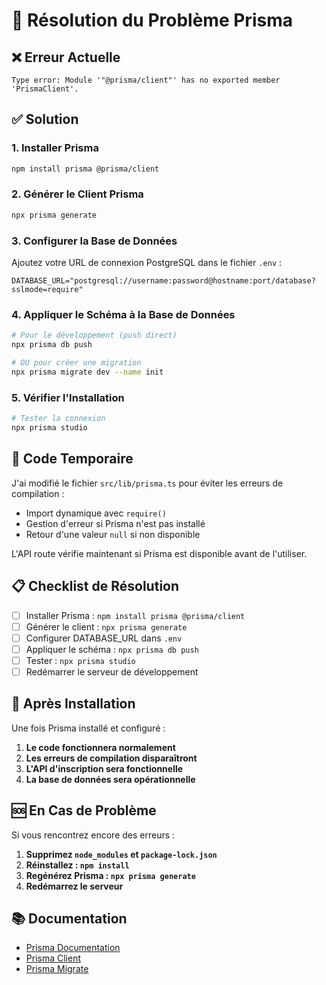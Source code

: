 # 🚀 Résolution du Problème Prisma

## ❌ Erreur Actuelle

```
Type error: Module '"@prisma/client"' has no exported member 'PrismaClient'.
```

## ✅ Solution

### 1. Installer Prisma

```bash
npm install prisma @prisma/client
```

### 2. Générer le Client Prisma

```bash
npx prisma generate
```

### 3. Configurer la Base de Données

Ajoutez votre URL de connexion PostgreSQL dans le fichier `.env` :

```env
DATABASE_URL="postgresql://username:password@hostname:port/database?sslmode=require"
```

### 4. Appliquer le Schéma à la Base de Données

```bash
# Pour le développement (push direct)
npx prisma db push

# OU pour créer une migration
npx prisma migrate dev --name init
```

### 5. Vérifier l'Installation

```bash
# Tester la connexion
npx prisma studio
```

## 🔧 Code Temporaire

J'ai modifié le fichier `src/lib/prisma.ts` pour éviter les erreurs de compilation :

-   Import dynamique avec `require()`
-   Gestion d'erreur si Prisma n'est pas installé
-   Retour d'une valeur `null` si non disponible

L'API route vérifie maintenant si Prisma est disponible avant de l'utiliser.

## 📋 Checklist de Résolution

-   [ ] Installer Prisma : `npm install prisma @prisma/client`
-   [ ] Générer le client : `npx prisma generate`
-   [ ] Configurer DATABASE_URL dans `.env`
-   [ ] Appliquer le schéma : `npx prisma db push`
-   [ ] Tester : `npx prisma studio`
-   [ ] Redémarrer le serveur de développement

## 🎯 Après Installation

Une fois Prisma installé et configuré :

1. **Le code fonctionnera normalement**
2. **Les erreurs de compilation disparaîtront**
3. **L'API d'inscription sera fonctionnelle**
4. **La base de données sera opérationnelle**

## 🆘 En Cas de Problème

Si vous rencontrez encore des erreurs :

1. **Supprimez `node_modules` et `package-lock.json`**
2. **Réinstallez : `npm install`**
3. **Regénérez Prisma : `npx prisma generate`**
4. **Redémarrez le serveur**

## 📚 Documentation

-   [Prisma Documentation](https://www.prisma.io/docs/)
-   [Prisma Client](https://www.prisma.io/docs/concepts/components/prisma-client)
-   [Prisma Migrate](https://www.prisma.io/docs/concepts/components/prisma-migrate)

